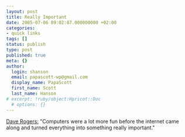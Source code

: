 ```yaml
---
layout: post
title: Really Important
date: 2005-07-06 09:02:07.000000000 +02:00
categories:
- quick links
tags: []
status: publish
type: post
published: true
meta: {}
author:
  login: shanson
  email: papascott-wp@gmail.com
  display_name: PapaScott
  first_name: Scott
  last_name: Hanson
# excerpt: !ruby/object:Hpricot::Doc
  # options: {}
---
```

<p><a href="http://homepage.mac.com/dave_rogers/GHD07-05.html#note_2266" title="Groundhog Day">Dave Rogers:</a> "Computers were a lot more fun before the internet came along and turned everything into something really important."</p>
